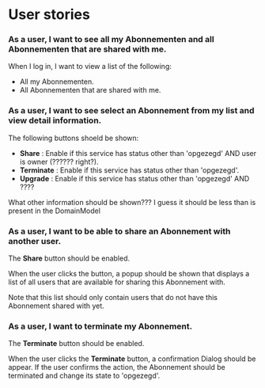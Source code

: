 # User stories

### As a user, I want to see all my Abonnementen and all Abonnementen that are shared with me.

When I log in, I want to view a list of the following:

* All my Abonnementen.
* All Abonnementen that are shared with me.

### As a user, I want to see select an Abonnement from my list and view detail information.

The following buttons shoeld be shown:

* **Share** : Enable if this service has status other than 'opgezegd' AND user is owner (?????? right?).
* **Terminate** : Enable if this service has status other than 'opgezegd'.
* **Upgrade** : Enable if this service has status other than 'opgezegd' AND ????

What other information should be shown??? I guess it should be less than is present in the DomainModel

### As a user, I want to be able to share an Abonnement with another user.

The **Share** button should be enabled.

When the user clicks the button, a popup should be shown that displays a list of all users that are available for sharing this Abonnement with.

Note that this list should only contain users that do not have this Abonnement shared with yet.

### As a user, I want to terminate my Abonnement.

The **Terminate** button should be enabled.

When the user clicks the **Terminate** button, a confirmation Dialog should be appear. If the user confirms the action, the Abonnement should be terminated and change its state to 'opgezegd'.

